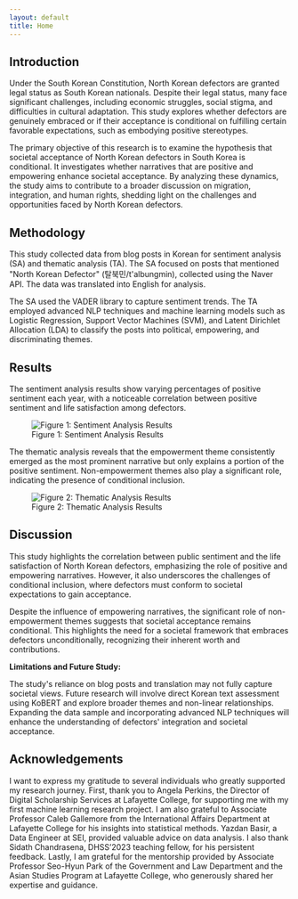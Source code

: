 ```yaml
---
layout: default
title: Home
---
```


<!-- Introduction Section -->
<section id="introduction" class="section bg-light">
  <div class="container">
    <h2>Introduction</h2>
    <p>
      Under the South Korean Constitution, North Korean defectors are granted legal status as South Korean nationals. Despite their legal status, many face significant challenges, including economic struggles, social stigma, and difficulties in cultural adaptation. This study explores whether defectors are genuinely embraced or if their acceptance is conditional on fulfilling certain favorable expectations, such as embodying positive stereotypes.
    </p>
    <p>
      The primary objective of this research is to examine the hypothesis that societal acceptance of North Korean defectors in South Korea is conditional. It investigates whether narratives that are positive and empowering enhance societal acceptance. By analyzing these dynamics, the study aims to contribute to a broader discussion on migration, integration, and human rights, shedding light on the challenges and opportunities faced by North Korean defectors.
    </p>
  </div>
</section>

<!-- Methodology Section -->
<!-- Methodology Section -->
<section id="methodology" class="section bg-gray">
  <div class="container">
    <h2>Methodology</h2>
    <p>
      This study collected data from blog posts in Korean for sentiment analysis (SA) and thematic analysis (TA). The SA focused on posts that mentioned "North Korean Defector" (탈북민/t'albungmin), collected using the Naver API. The data was translated into English for analysis.
    </p>
    <p>
      The SA used the VADER library to capture sentiment trends. The TA employed advanced NLP techniques and machine learning models such as Logistic Regression, Support Vector Machines (SVM), and Latent Dirichlet Allocation (LDA) to classify the posts into political, empowering, and discriminating themes.
    </p>
  </div>
</section>

<!-- Results Section -->
<section id="results" class="section bg-light">
  <div class="container">
    <h2>Results</h2>
    <p>
      The sentiment analysis results show varying percentages of positive sentiment each year, with a noticeable correlation between positive sentiment and life satisfaction among defectors.
    </p>
    <div class="figure-container">
      <figure>
        <img src="/defectorinclusion/assets/images/figure1.png" alt="Figure 1: Sentiment Analysis Results" class="figure-image">
        <figcaption>Figure 1: Sentiment Analysis Results</figcaption>
      </figure>
    </div>
    <p>
      The thematic analysis reveals that the empowerment theme consistently emerged as the most prominent narrative but only explains a portion of the positive sentiment. Non-empowerment themes also play a significant role, indicating the presence of conditional inclusion.
    </p>
    <div class="figure-container">
      <figure>
        <img src="/defectorinclusion/assets/images/figure2.png" alt="Figure 2: Thematic Analysis Results" class="figure-image">
        <figcaption>Figure 2: Thematic Analysis Results</figcaption>
      </figure>
    </div>
  </div>
</section>

<!-- Discussion Section -->
<section id="discussion" class="section bg-gray">
  <div class="container">
    <h2>Discussion</h2>
    <p>
      This study highlights the correlation between public sentiment and the life satisfaction of North Korean defectors, emphasizing the role of positive and empowering narratives. However, it also underscores the challenges of conditional inclusion, where defectors must conform to societal expectations to gain acceptance.
    </p>
    <p>
      Despite the influence of empowering narratives, the significant role of non-empowerment themes suggests that societal acceptance remains conditional. This highlights the need for a societal framework that embraces defectors unconditionally, recognizing their inherent worth and contributions.
    </p>
    <p><strong>Limitations and Future Study:</strong></p>
    <p>
      The study's reliance on blog posts and translation may not fully capture societal views. Future research will involve direct Korean text assessment using KoBERT and explore broader themes and non-linear relationships. Expanding the data sample and incorporating advanced NLP techniques will enhance the understanding of defectors' integration and societal acceptance.
    </p>
  </div>
</section>

<!-- Acknowledgements Section -->
<section id="acknowledgements" class="section bg-light">
  <div class="container">
    <h2>Acknowledgements</h2>
    <p>
      I want to express my gratitude to several individuals who greatly supported my research journey. First, thank you to Angela Perkins, the Director of Digital Scholarship Services at Lafayette College, for supporting me with my first machine learning research project. I am also grateful to Associate Professor Caleb Gallemore from the International Affairs Department at Lafayette College for his insights into statistical methods. Yazdan Basir, a Data Engineer at SEI, provided valuable advice on data analysis. I also thank Sidath Chandrasena, DHSS’2023 teaching fellow, for his persistent feedback. Lastly, I am grateful for the mentorship provided by Associate Professor Seo-Hyun Park of the Government and Law Department and the Asian Studies Program at Lafayette College, who generously shared her expertise and guidance.
    </p>
  </div>
</section>
